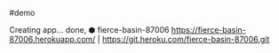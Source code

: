 #demo

Creating app... done, ⬢ fierce-basin-87006
https://fierce-basin-87006.herokuapp.com/ | https://git.heroku.com/fierce-basin-87006.git
